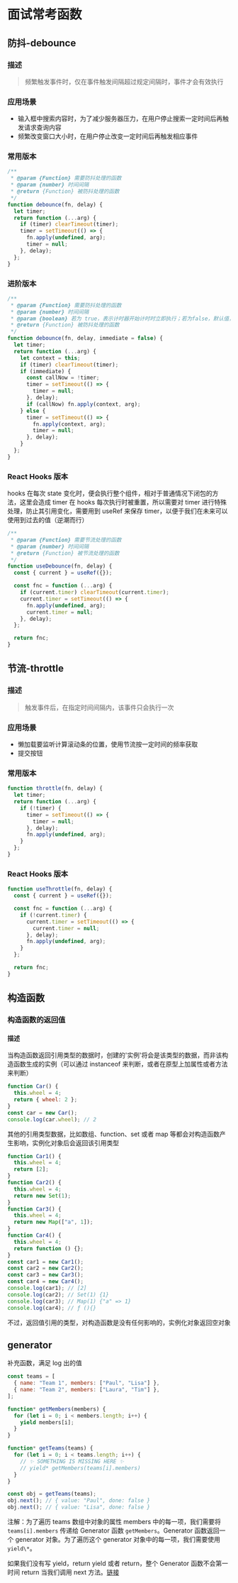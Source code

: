 # 面试常考函数

## 防抖-debounce

### 描述

> 频繁触发事件时，仅在事件触发间隔超过规定间隔时，事件才会有效执行

### 应用场景

- 输入框中搜索内容时，为了减少服务器压力，在用户停止搜索一定时间后再触发请求查询内容
- 频繁改变窗口大小时，在用户停止改变一定时间后再触发相应事件

### 常用版本

```js
/**
 * @param {Function} 需要防抖处理的函数
 * @param {number} 时间间隔
 * @return {Function} 被防抖处理的函数
 */
function debounce(fn, delay) {
  let timer;
  return function (...arg) {
    if (timer) clearTimeout(timer);
    timer = setTimeout(() => {
      fn.apply(undefined, arg);
      timer = null;
    }, delay);
  };
}
```

### 进阶版本

```js
/**
 * @param {Function} 需要防抖处理的函数
 * @param {number} 时间间隔
 * @param {boolean} 若为 true，表示计时器开始计时时立即执行；若为false，默认值，表示计时器计时结束时执行
 * @return {Function} 被防抖处理的函数
 */
function debounce(fn, delay, immediate = false) {
  let timer;
  return function (...arg) {
    let context = this;
    if (timer) clearTimeout(timer);
    if (immediate) {
      const callNow = !timer;
      timer = setTimeout(() => {
        timer = null;
      }, delay);
      if (callNow) fn.apply(context, arg);
    } else {
      timer = setTimeout(() => {
        fn.apply(context, arg);
        timer = null;
      }, delay);
    }
  };
}
```

### React Hooks 版本

hooks 在每次 state 变化时，便会执行整个组件，相对于普通情况下闭包的方法，这里会造成 timer 在 hooks 每次执行时被重置，所以需要对 timer 进行特殊处理，防止其引用变化，需要用到 useRef 来保存 timer，以便于我们在未来可以使用到过去的值（逆潮而行）

```js
/**
 * @param {Function} 需要节流处理的函数
 * @param {number} 时间间隔
 * @return {Function} 被节流处理的函数
 */
function useDebounce(fn, delay) {
  const { current } = useRef({});

  const fnc = function (...arg) {
    if (current.timer) clearTimeout(current.timer);
    current.timer = setTimeout(() => {
      fn.apply(undefined, arg);
      current.timer = null;
    }, delay);
  };

  return fnc;
}
```

## 节流-throttle

### 描述

> 触发事件后，在指定时间间隔内，该事件只会执行一次

### 应用场景

- 懒加载要监听计算滚动条的位置，使用节流按一定时间的频率获取
- 提交按钮

### 常用版本

```js
function throttle(fn, delay) {
  let timer;
  return function (...arg) {
    if (!timer) {
      timer = setTimeout(() => {
        timer = null;
      }, delay);
      fn.apply(undefined, arg);
    }
  };
}
```

### React Hooks 版本

```js
function useThrottle(fn, delay) {
  const { current } = useRef({});

  const fnc = function (...arg) {
    if (!current.timer) {
      current.timer = setTimeout(() => {
        current.timer = null;
      }, delay);
      fn.apply(undefined, arg);
    }
  };

  return fnc;
}
```

## 构造函数

### 构造函数的返回值

#### 描述

当构造函数返回引用类型的数据时，创建的'实例'将会是该类型的数据，而非该构造函数生成的实例（可以通过 instanceof 来判断，或者在原型上加属性或者方法来判断）

```js
function Car() {
  this.wheel = 4;
  return { wheel: 2 };
}
const car = new Car();
console.log(car.wheel); // 2
```

其他的引用类型数据，比如数组、function、set 或者 map 等都会对构造函数产生影响，实例化对象后会返回该引用类型

```js
function Car1() {
  this.wheel = 4;
  return [2];
}
function Car2() {
  this.wheel = 4;
  return new Set(1);
}
function Car3() {
  this.wheel = 4;
  return new Map(["a", 1]);
}
function Car4() {
  this.wheel = 4;
  return function () {};
}
const car1 = new Car1();
const car2 = new Car2();
const car3 = new Car3();
const car4 = new Car4();
console.log(car1); // [2]
console.log(car2); // Set(1) {1}
console.log(car3); // Map(1) {"a" => 1}
console.log(car4); // ƒ (){}
```

不过，返回值引用的类型，对构造函数是没有任何影响的，实例化对象返回空对象

## generator

补充函数，满足 log 出的值

```js
const teams = [
  { name: "Team 1", members: ["Paul", "Lisa"] },
  { name: "Team 2", members: ["Laura", "Tim"] },
];

function* getMembers(members) {
  for (let i = 0; i < members.length; i++) {
    yield members[i];
  }
}

function* getTeams(teams) {
  for (let i = 0; i < teams.length; i++) {
    // ✨ SOMETHING IS MISSING HERE ✨
    // yield* getMembers(teams[i].members)
  }
}

const obj = getTeams(teams);
obj.next(); // { value: "Paul", done: false }
obj.next(); // { value: "Lisa", done: false }
```

注解：为了遍历 teams 数组中对象的属性 members 中的每一项，我们需要将 `teams[i].members` 传递给 Generator 函数 `getMembers`。Generator 函数返回一个 generator 对象。为了遍历这个 generator 对象中的每一项，我们需要使用 `yield\*`。

如果我们没有写 yield，return yield 或者 return，整个 Generator 函数不会第一时间 return 当我们调用 next 方法。[链接](https://github.com/lydiahallie/javascript-questions/blob/master/zh-CN/README-zh_CN.md)

